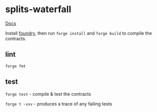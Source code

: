 # splits-waterfall

[Docs](https://docs.splits.org/core/waterfall)

Install [foundry](https://github.com/foundry-rs/foundry#installation), then run `forge install` and `forge build` to compile the contracts.

## lint

`forge fmt`

## test

`forge test` - compile & test the contracts

`forge t -vvv` - produces a trace of any failing tests
